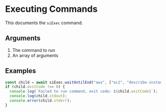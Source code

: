 # Executing Commands

This documents the `siExec` command.

## Arguments

1. The command to run
2. An array of arguments

## Examples

```ts
const child = await siExec.waitUntilEnd("aws", ["ec2", "describe-instances"]);
if (child.exitCode !== 0) {
  console.log(`Failed to run command, exit code: ${child.exitCode}`);
  console.log(child.stdout);
  console.error(child.stderr);
}
```
